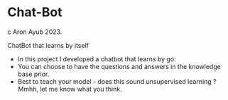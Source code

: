 # Chat-Bot
c Aron Ayub 2023.

 ChatBot that learns by itself
 - In this project I developed a chatbot that learns by go:
 - You can choose to have the questions and answers in the knowledge base prior.
 - Best to teach your model - does this sound unsupervised learning ? Mmhh, let me know what you think.

